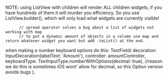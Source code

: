 NOTE: using ListView with children will render ALL children widgets, if you have hundreds of them it will murder you efficiency. So you use ListView.builder(), which will only load what widgets are currently visible!


          // spread operator solves a bug about a list of widgets not working with map
          // to put a dynamic amount of objects in a column use map and return whatever widget you want but add .toList() at the end.

when making a number keyboard options do this:
            TextField(
              decoration: InputDecoration(labelText: 'Amount'),
              controller: amountController,
              keyboardType: TextInputType.numberWithOptions(decimal: true), //reason we do this is sometimes iOS wont' allow for decimal, so this Option version avoids bugs
            ),

